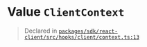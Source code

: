 # Value `ClientContext`
> Declared in [`packages/sdk/react-client/src/hooks/client/context.ts:13`](https://github.com/dxos/protocols/blob/main/packages/sdk/react-client/src/hooks/client/context.ts#L13)